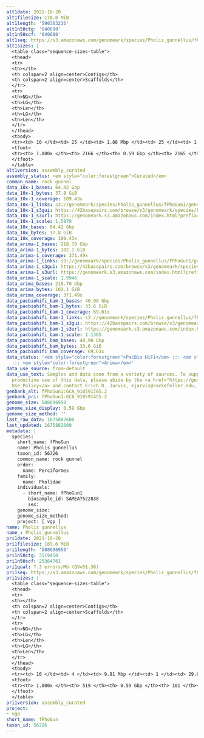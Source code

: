 ```yaml
---
alt1date: 2021-10-20
alt1filesize: 170.0 MiB
alt1length: '590303236'
alt1n50ctg: '640680'
alt1n50scf: '640680'
alt1seq: https://s3.amazonaws.com/genomeark/species/Pholis_gunnellus/fPhoGun1/assembly_curated/fPhoGun1.alt.cur.20211020.fasta.gz
alt1sizes: |
  <table class="sequence-sizes-table">
  <thead>
  <tr>
  <th></th>
  <th colspan=2 align=center>Contigs</th>
  <th colspan=2 align=center>Scaffolds</th>
  </tr>
  <tr>
  <th>NG</th>
  <th>LG</th>
  <th>Len</th>
  <th>LG</th>
  <th>Len</th>
  </tr>
  </thead>
  <tbody>
  <tr><td> 10 </td><td> 25 </td><td> 1.88 Mbp </td><td> 25 </td><td> 1.88 Mbp </td></tr><tr><td> 20 </td><td> 64 </td><td> 1.32 Mbp </td><td> 64 </td><td> 1.32 Mbp </td></tr><tr><td> 30 </td><td> 113 </td><td> 1.09 Mbp </td><td> 113 </td><td> 1.09 Mbp </td></tr><tr><td> 40 </td><td> 173 </td><td> 0.87 Mbp </td><td> 173 </td><td> 0.87 Mbp </td></tr><tr style="background-color:#cccccc;"><td> 50 </td><td> 251 </td><td> 0.64 Mbp </td><td> 251 </td><td> 0.64 Mbp </td></tr><tr><td> 60 </td><td> 359 </td><td> 472.34 Kbp </td><td> 359 </td><td> 472.34 Kbp </td></tr><tr><td> 70 </td><td> 504 </td><td> 348.01 Kbp </td><td> 504 </td><td> 348.01 Kbp </td></tr><tr><td> 80 </td><td> 704 </td><td> 239.24 Kbp </td><td> 704 </td><td> 239.24 Kbp </td></tr><tr><td> 90 </td><td> 1033 </td><td> 131.71 Kbp </td><td> 1033 </td><td> 131.71 Kbp </td></tr><tr><td> 100 </td><td> 2165 </td><td> 3.72 Kbp </td><td> 2164 </td><td> 3.72 Kbp </td></tr></tbody>
  <tfoot>
  <tr><th> 1.000x </th><th> 2166 </th><th> 0.59 Gbp </th><th> 2165 </th><th> 0.59 Gbp </th></tr>
  </tfoot>
  </table>
alt1version: assembly_curated
assembly_status: <em style="color:forestgreen">Curated</em>
common_name: rock gunnel
data_10x-1_bases: 64.42 Gbp
data_10x-1_bytes: 37.8 GiB
data_10x-1_coverage: 109.43x
data_10x-1_links: s3://genomeark/species/Pholis_gunnellus/fPhoGun1/genomic_data/10x/<br>
data_10x-1_s3gui: https://42basepairs.com/browse/s3/genomeark/species/Pholis_gunnellus/fPhoGun1/genomic_data/10x/
data_10x-1_s3url: https://genomeark.s3.amazonaws.com/index.html?prefix=species/Pholis_gunnellus/fPhoGun1/genomic_data/10x/
data_10x-1_scale: 1.5878
data_10x_bases: 64.42 Gbp
data_10x_bytes: 37.8 GiB
data_10x_coverage: 109.43x
data_arima-1_bases: 218.70 Gbp
data_arima-1_bytes: 102.1 GiB
data_arima-1_coverage: 371.49x
data_arima-1_links: s3://genomeark/species/Pholis_gunnellus/fPhoGun1/genomic_data/arima/<br>
data_arima-1_s3gui: https://42basepairs.com/browse/s3/genomeark/species/Pholis_gunnellus/fPhoGun1/genomic_data/arima/
data_arima-1_s3url: https://genomeark.s3.amazonaws.com/index.html?prefix=species/Pholis_gunnellus/fPhoGun1/genomic_data/arima/
data_arima-1_scale: 1.9946
data_arima_bases: 218.70 Gbp
data_arima_bytes: 102.1 GiB
data_arima_coverage: 371.49x
data_pacbiohifi_bam-1_bases: 40.98 Gbp
data_pacbiohifi_bam-1_bytes: 33.6 GiB
data_pacbiohifi_bam-1_coverage: 69.61x
data_pacbiohifi_bam-1_links: s3://genomeark/species/Pholis_gunnellus/fPhoGun1/genomic_data/pacbio_hifi/<br>
data_pacbiohifi_bam-1_s3gui: https://42basepairs.com/browse/s3/genomeark/species/Pholis_gunnellus/fPhoGun1/genomic_data/pacbio_hifi/
data_pacbiohifi_bam-1_s3url: https://genomeark.s3.amazonaws.com/index.html?prefix=species/Pholis_gunnellus/fPhoGun1/genomic_data/pacbio_hifi/
data_pacbiohifi_bam-1_scale: 1.1365
data_pacbiohifi_bam_bases: 40.98 Gbp
data_pacbiohifi_bam_bytes: 33.6 GiB
data_pacbiohifi_bam_coverage: 69.61x
data_status: '<em style="color:forestgreen">PacBio HiFi</em> ::: <em style="color:forestgreen">10x</em>
  ::: <em style="color:forestgreen">Arima</em>'
data_use_source: from-default
data_use_text: Samples and data come from a variety of sources. To support fair and
  productive use of this data, please abide by the <a href="https://genome10k.soe.ucsc.edu/data-use-policies/">Data
  Use Policy</a> and contact Erich D. Jarvis, ejarvis@rockefeller.edu, with any questions.
genbank_alt: fPhoGun1:GCA_910591705.2
genbank_pri: fPhoGun1:GCA_910591455.2
genome_size: 588696950
genome_size_display: 0.59 Gbp
genome_size_method: ''
last_raw_data: 1675882608
last_updated: 1675882609
metadata: |
  species:
    short_name: fPhoGun
    name: Pholis gunnellus
    taxon_id: 56726
    common_name: rock gunnel
    order:
      name: Perciformes
    family:
      name: Pholidae
    individuals:
      - short_name: fPhoGun1
        biosample_id: SAMEA7522838
        sex:
    genome_size:
    genome_size_method:
    project: [ vgp ]
name: Pholis gunnellus
name_: Pholis_gunnellus
pri1date: 2021-10-20
pri1filesize: 169.6 MiB
pri1length: '588696950'
pri1n50ctg: 3519450
pri1n50scf: 25364761
pri1qual: 7.3 errors/Mb (QV=51.36)
pri1seq: https://s3.amazonaws.com/genomeark/species/Pholis_gunnellus/fPhoGun1/assembly_curated/fPhoGun1.pri.cur.20211020.fasta.gz
pri1sizes: |
  <table class="sequence-sizes-table">
  <thead>
  <tr>
  <th></th>
  <th colspan=2 align=center>Contigs</th>
  <th colspan=2 align=center>Scaffolds</th>
  </tr>
  <tr>
  <th>NG</th>
  <th>LG</th>
  <th>Len</th>
  <th>LG</th>
  <th>Len</th>
  </tr>
  </thead>
  <tbody>
  <tr><td> 10 </td><td> 4 </td><td> 9.81 Mbp </td><td> 1 </td><td> 29.66 Mbp </td></tr><tr><td> 20 </td><td> 13 </td><td> 6.23 Mbp </td><td> 3 </td><td> 29.15 Mbp </td></tr><tr><td> 30 </td><td> 23 </td><td> 5.20 Mbp </td><td> 5 </td><td> 28.16 Mbp </td></tr><tr><td> 40 </td><td> 35 </td><td> 4.40 Mbp </td><td> 8 </td><td> 27.10 Mbp </td></tr><tr style="background-color:#cccccc;"><td> 50 </td><td> 50 </td><td style="background-color:#88ff88;"> 3.52 Mbp </td><td> 10 </td><td style="background-color:#88ff88;"> 25.36 Mbp </td></tr><tr><td> 60 </td><td> 70 </td><td> 2.61 Mbp </td><td> 12 </td><td> 25.06 Mbp </td></tr><tr><td> 70 </td><td> 97 </td><td> 1.84 Mbp </td><td> 15 </td><td> 22.52 Mbp </td></tr><tr><td> 80 </td><td> 136 </td><td> 1.18 Mbp </td><td> 17 </td><td> 21.87 Mbp </td></tr><tr><td> 90 </td><td> 207 </td><td> 0.57 Mbp </td><td> 20 </td><td> 20.23 Mbp </td></tr><tr><td> 100 </td><td> 518 </td><td> 10.16 Kbp </td><td> 100 </td><td> 11.20 Kbp </td></tr></tbody>
  <tfoot>
  <tr><th> 1.000x </th><th> 519 </th><th> 0.59 Gbp </th><th> 101 </th><th> 0.59 Gbp </th></tr>
  </tfoot>
  </table>
pri1version: assembly_curated
project:
- vgp
short_name: fPhoGun
taxon_id: 56726
---
```

